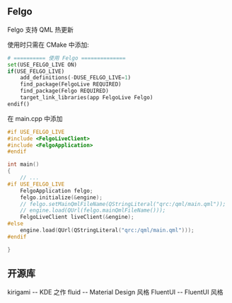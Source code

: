 
## Felgo
Felgo 支持 QML 热更新

使用时只需在 CMake 中添加:

```python
# ========== 使用 Felgo ==============
set(USE_FELGO_LIVE ON)
if(USE_FELGO_LIVE)
    add_definitions(-DUSE_FELGO_LIVE=1)
    find_package(FelgoLive REQUIRED)
    find_package(Felgo REQUIRED)
    target_link_libraries(app FelgoLive Felgo)
endif()  
```

在 main.cpp 中添加

```C
#if USE_FELGO_LIVE
#include <FelgoLiveClient>
#include <FelgoApplication>
#endif

int main()
{
    // ...
#if USE_FELGO_LIVE
    FelgoApplication felgo;
    felgo.initialize(&engine);
    // felgo.setMainQmlFileName(QStringLiteral("qrc:/qml/main.qml"));
    // engine.load(QUrl(felgo.mainQmlFileName()));
    FelgoLiveClient liveClient(&engine);
#else
    engine.load(QUrl(QStringLiteral("qrc:/qml/main.qml")));
#endif

}
```

## 开源库

kirigami -- KDE 之作
fluid    -- Material Design 风格
FluentUI -- FluentUI 风格


